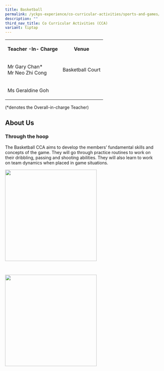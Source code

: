 ```yaml
---
title: Basketball
permalink: /yckps-experience/co-curricular-activities/sports-and-games/basketball/
description: ""
third_nav_title: Co Curricular Activities (CCA)
variant: tiptap
---
```

<table style="minWidth: 50px">
<colgroup>
<col>
<col>
</colgroup>
<tbody>
<tr>
<th rowspan="1" colspan="1">
<p>Teacher -In- Charge</p>
</th>
<th rowspan="1" colspan="1">
<p>Venue</p>
</th>
</tr>
<tr>
<td rowspan="1" colspan="1">
<p>Mr Gary Chan*
<br>Mr Neo Zhi Cong</p>
</td>
<td rowspan="1" colspan="1">
<p>Basketball Court</p>
</td>
</tr>
<tr>
<td rowspan="1" colspan="1">
<p>Ms Geraldine Goh</p>
</td>
<td rowspan="1" colspan="1">
<p></p>
</td>
</tr>
</tbody>
</table>
<p>(*denotes the Overall-in-charge Teacher)&nbsp;</p>
<h2>About Us</h2>
<h3><strong>Through the hoop</strong></h3>
<p>The Basketball CCA aims to develop the members’ fundamental skills and
concepts of the game. They will go through practice routines to work on
their dribbling, passing and shooting abilities. They will also learn to
work on team dynamics when placed in game situations.</p>
<div class="isomer-image-wrapper">
<img style="width:300px;height:auto;" height="auto" width="100%" src="/images/2023/CCA/basketball1%20-%20lovino%20villasin%20cruz.JPG">
</div>
<p>
<br>
</p>
<div class="isomer-image-wrapper">
<img style="width:300px;height:auto;" height="auto" width="100%" src="/images/2023/CCA/basketball2%20-%20lovino%20villasin%20cruz.JPG">
</div>
<p></p>